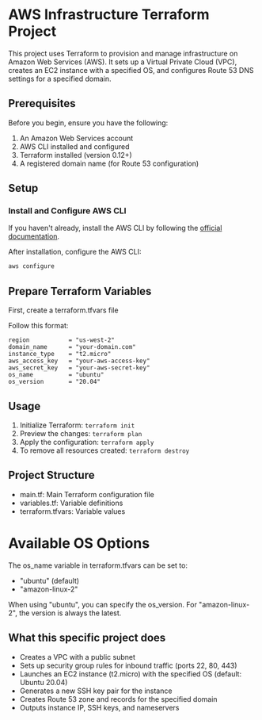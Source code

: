 # AWS Infrastructure Terraform Project

This project uses Terraform to provision and manage infrastructure on Amazon Web Services (AWS). It sets up a Virtual Private Cloud (VPC), creates an EC2 instance with a specified OS, and configures Route 53 DNS settings for a specified domain.

## Prerequisites

Before you begin, ensure you have the following:
1. An Amazon Web Services account
2. AWS CLI installed and configured
3. Terraform installed (version 0.12+)
4. A registered domain name (for Route 53 configuration)

## Setup

### Install and Configure AWS CLI

If you haven't already, install the AWS CLI by following the [official documentation](https://docs.aws.amazon.com/cli/latest/userguide/install-cliv2.html).

After installation, configure the AWS CLI:

```bash
aws configure
```
## Prepare Terraform Variables 
First, create a terraform.tfvars file

Follow this format:
```
region           = "us-west-2"
domain_name      = "your-domain.com"
instance_type    = "t2.micro"
aws_access_key   = "your-aws-access-key"
aws_secret_key   = "your-aws-secret-key"
os_name          = "ubuntu"
os_version       = "20.04"
```
## Usage
1. Initialize Terraform: ```terraform init```
2. Preview the changes: ```terraform plan```
3. Apply the configuration: ```terraform apply```
4. To remove all resources created: ```terraform destroy```

## Project Structure
- main.tf: Main Terraform configuration file
- variables.tf: Variable definitions
- terraform.tfvars: Variable values

# Available OS Options
The os_name variable in terraform.tfvars can be set to:

- "ubuntu" (default)
- "amazon-linux-2"

When using "ubuntu", you can specify the os_version. For "amazon-linux-2", the version is always the latest.

## What this specific project does
- Creates a VPC with a public subnet
- Sets up security group rules for inbound traffic (ports 22, 80, 443)
- Launches an EC2 instance (t2.micro) with the specified OS (default: Ubuntu 20.04)
- Generates a new SSH key pair for the instance
- Creates Route 53 zone and records for the specified domain
- Outputs instance IP, SSH keys, and nameservers

